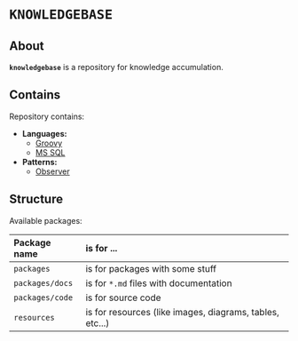 # `KNOWLEDGEBASE`

## About

**`knowledgebase`** is a repository for knowledge accumulation.

## Contains

Repository contains:

- **Languages:**
    - [Groovy][groovy]
    - [MS SQL][mssql]
- **Patterns:**
    - [Observer][observer]

## Structure

Available packages:

| Package name    | is for ...                             
|:----------------|:---
| `packages`      | is for packages with some stuff 
| `packages/docs` | is for `*.md` files with documentation
| `packages/code` | is for source code
| `resources`     | is for resources (like images, diagrams, tables, etc...)

[observer]: https://github.com/FokinAlex/knowledgebase/blob/master/packages/docs/patterns/observer.md
[groovy]:   https://github.com/FokinAlex/knowledgebase/blob/master/packages/docs/languages/groovy.md
[mssql]:    https://github.com/FokinAlex/knowledgebase/blob/master/packages/docs/languages/mssql.md
